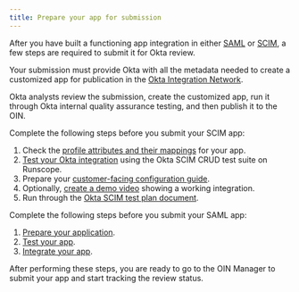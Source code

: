 ```yaml
---
title: Prepare your app for submission
---
```


After you have built a functioning app integration in either [SAML](/docs/guides/build-sso-integration/) or [SCIM](/docs/guides/build-provisioning-integration/), a few steps are required to submit it for Okta review.

Your submission must provide Okta with all the metadata needed to create a customized app for publication in the [Okta Integration Network](https://www.okta.com/integrations/).

Okta analysts review the submission, create the customized app, run it through Okta internal quality assurance testing, and then publish it to the OIN.

Complete the following steps before you submit your SCIM app:

1. Check the [profile attributes and their mappings](/docs/guides/a-build-provisioning-integration/attribute-mapping/) for your app.
1. [Test your Okta integration](/docs/guides/a-build-provisioning-integration/test-scim-app/) using the Okta SCIM CRUD test suite on Runscope.
1. Prepare your [customer-facing configuration guide](/docs/guides/a-build-provisioning-integration/prepare-guide/).
1. Optionally, [create a demo video](/docs/guides/a-build-provisioning-integration/prepare-guide/#create-a-demo-video) showing a working integration.
1. Run through the [Okta SCIM test plan document](/standards/SCIM/SCIMFiles/okta-scim-test-plan.xlsx).

Complete the following steps before you submit your SAML app:

1. [Prepare your application](/docs/guides/build-sso-integration/overview/).
1. [Test your app](/docs/concepts/saml/#testing-saml).
1. [Integrate your app](/docs/guides/build-sso-integration/integrate/).

After performing these steps, you are ready to go to the OIN Manager to submit your app and start tracking the review status.

<NextSectionLink/>
